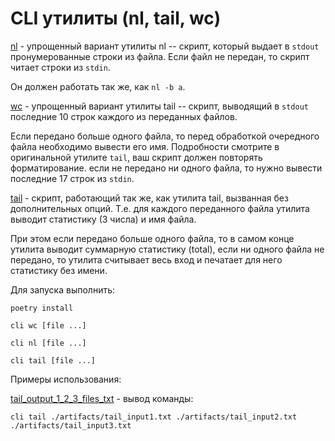 # CLI утилиты (nl, tail, wc)

[nl](./cli/nl.py) - упрощенный вариант утилиты nl -- скрипт, который выдает в `stdout` пронумерованные строки из файла.
Если файл не передан, то скрипт читает строки из `stdin`.

Он должен работать так же, как `nl -b a`.

[wc](./cli/wc.py) - упрощенный вариант утилиты tail -- скрипт, выводящий в `stdout` последние 10 строк каждого из переданных файлов.

Если передано больше одного файла, то перед обработкой очередного файла необходимо вывести его имя. Подробности смотрите в оригинальной утилите `tail`, ваш скрипт должен повторять форматирование.
если не передано ни одного файла, то нужно вывести последние 17 строк из `stdin`.

[tail](./cli/tail.py) - скрипт, работающий так же, как утилита tail, вызванная без дополнительных опций.
Т.е. для каждого переданного файла утилита выводит статистику (3 числа) и имя файла.

При этом если передано больше одного файла, то в самом конце утилита выводит суммарную статистику (total),
если ни одного файла не передано, то утилита считывает весь вход и печатает для него статистику без имени.

Для запуска выполнить:
```
poetry install
```

```
cli wc [file ...]
```

```
cli nl [file ...]
```

```
cli tail [file ...]
```

Примеры использования:

[tail_output_1_2_3_files_txt](./artifacts/tail_output_1_2_3_files_txt) - вывод команды:
```
cli tail ./artifacts/tail_input1.txt ./artifacts/tail_input2.txt ./artifacts/tail_input3.txt
```